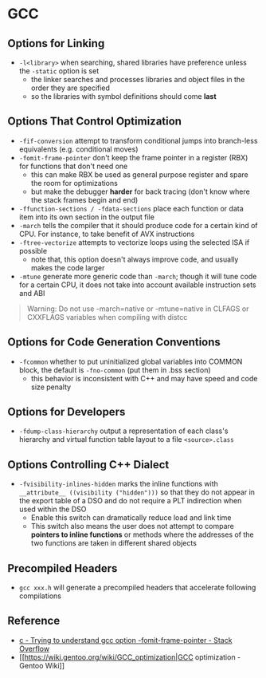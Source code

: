 # GCC

## Options for Linking
* `-l<library>` when searching, shared libraries have preference unless the `-static` option is set
    - the linker searches and processes libraries and object files in the order they are specified
    - so the libraries with symbol definitions should come **last**

## Options That Control Optimization
* `-fif-conversion` attempt to transform conditional jumps into branch-less equivalents (e.g. conditional moves)
* `-fomit-frame-pointer` don't keep the frame pointer in a register (RBX) for functions that don't need one
    - this can make RBX be used as general purpose register and spare the room for optimizations
    - but make the debugger **harder** for back tracing (don't know where the stack frames begin and end)
* `-ffunction-sections / -fdata-sections` place each function or data item into its own section in the output file
* `-march` tells the compiler that it should produce code for a certain kind of CPU. For instance, to take benefit of AVX instructions
* `-ftree-vectorize` attempts to vectorize loops using the selected ISA if possible
    - note that, this option doesn't always improve code, and usually makes the code larger
* `-mtune` generate more generic code than `-march`; though it will tune code for a certain CPU, it does not take into account available instruction sets and ABI

> Warning:
> Do not  use -march=native or -mtune=native in CLFAGS or CXXFLAGS variables when compiling with distcc

## Options for Code Generation Conventions
* `-fcommon` whether to put uninitialized global variables into COMMON block, the default is `-fno-common` (put them in .bss section)
    - this behavior is inconsistent with C++ and may have speed and code size penalty

## Options for Developers
* `-fdump-class-hierarchy` output a representation of each class's hierarchy and virtual function table layout to a file `<source>.class`

## Options Controlling C++ Dialect
* `-fvisibility-inlines-hidden` marks the inline functions with `__attribute__ ((visibility ("hidden")))` so that they do not appear in the export table of a DSO and do not require a PLT indirection when used within the DSO
    - Enable this switch can dramatically reduce load and link time
    - This switch also means the user does not attempt to compare **pointers to inline functions** or methods where the addresses of the two functions are taken in different shared objects

## Precompiled Headers
* `gcc xxx.h` will generate a precompiled headers that accelerate following compilations

## Reference
* [c - Trying to understand gcc option -fomit-frame-pointer - Stack Overflow](https://stackoverflow.com/questions/14666665/trying-to-understand-gcc-option-fomit-frame-pointer)
* [[https://wiki.gentoo.org/wiki/GCC_optimization|GCC optimization - Gentoo Wiki]]
